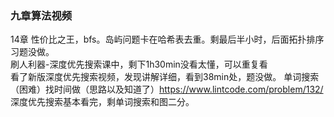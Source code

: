 ### 九章算法视频
14章 性价比之王，bfs。岛屿问题卡在哈希表去重。剩最后半小时，后面拓扑排序习题没做。  
刷人利器-深度优先搜索课中，剩下1h30min没看太懂，可以重复看  
看了新版深度优先搜索视频，发现讲解详细，看到38min处，题没做。
单词搜索（困难）找时间做（思路以及知道了）https://www.lintcode.com/problem/132/
深度优先搜索基本看完，剩单词搜索和图二分。

